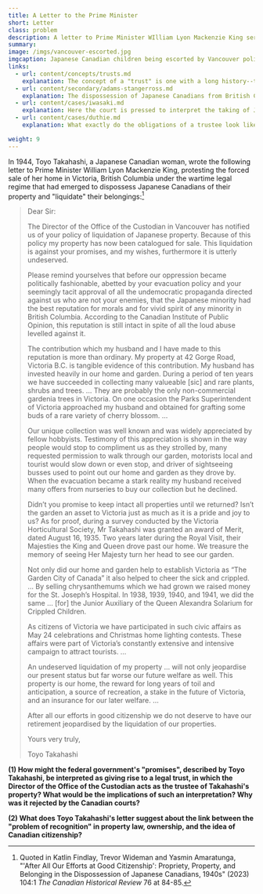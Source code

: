 ```yaml
---
title: A Letter to the Prime Minister
short: Letter
class: problem
description: A letter to Prime Minister WIlliam Lyon Mackenzie King serves at the starting point for addressing the history of Japanese-Canadian dispossession and internment. 
summary: 
image: /imgs/vancouver-escorted.jpg
imgcaption: Japanese Canadian children being escorted by Vancouver police. Vancouver Public Library @ Flickr Commons.
links:
  - url: content/concepts/trusts.md
    explanation: The concept of a "trust" is one with a long history--this short excepts provides brief background and a sketch of the structures involved. 
  - url: content/secondary/adams-stangerross.md
    explanation: The dispossession of Japanese Canadians from British Columbia during WWII involved a complex legal structure designed to hold, and ultimately alienate (or "liquidate"), their property. This article explains some background to these events and argues for a particular legal interpretation of the property arrangements involved.
  - url: content/cases/iwasaki.md
    explanation: Here the court is pressed to interpret the taking of Japanese Canadians' property as giving rise to a form of legal trust. 
  - url: content/cases/duthie.md
    explanation: What exactly do the obligations of a trustee look like? To whom are those obligations owed?

weight: 9
---
```


In 1944, Toyo Takahashi, a Japanese Canadian woman, wrote the following letter to Prime Minister William Lyon Mackenzie King, protesting the forced sale of her home in Victoria, British Columbia under the wartime legal regime that had emerged to dispossess Japanese Canadians of their property and "liquidate" their belongings:[^findlay2023]

> Dear Sir:
>
>The Director of the Office of the Custodian in Vancouver has notified us of your policy of liquidation of Japanese property. Because of this policy my property has now been catalogued for sale. This liquidation is against your promises, and my wishes, furthermore it is utterly undeserved.
>
>Please remind yourselves that before our oppression became politically fashionable, abetted by your evacuation policy and your seemingly tacit approval of all the undemocratic propaganda directed against us who are not your enemies, that the Japanese minority had the best reputation for morals and for vivid spirit of any minority in British Columbia. According to the Canadian Institute of Public Opinion, this reputation is still intact in spite of all the loud abuse levelled against it.
>
>The contribution which my husband and I have made to this reputation is more than ordinary. My property at 42 Gorge Road, Victoria B.C. is tangible evidence of this contribution. My husband has invested heavily in our home and garden. During a period of ten years we have succeeded in collecting many valueable [sic] and rare plants, shrubs and trees. ... They are probably the only non-commercial gardenia trees in Victoria. On one occasion the Parks Superintendent of Victoria approached my husband and obtained for grafting some buds of a rare variety of cherry blossom. ...
>
>Our unique collection was well known and was widely appreciated by fellow hobbyists. Testimony of this appreciation is shown in the way people would stop to compliment us as they strolled by, many requested permission to walk through our garden, motorists local and tourist would slow down or even stop, and driver of sightseeing busses used to point out our home and garden as they drove by. When the evacuation became a stark reality my husband received many offers from nurseries to buy our collection but he declined.
>
>Didn’t you promise to keep intact all properties until we returned? Isn’t the garden an asset to Victoria just as much as it is a pride and joy to us? As for proof, during a survey conducted by the Victoria Horticultural Society, Mr Takahashi was granted an award of Merit, dated August 16, 1935. Two years later during the Royal Visit, their Majesties the King and Queen drove past our home. We treasure the memory of seeing Her Majesty turn her head to see our garden.
>
>Not only did our home and garden help to establish Victoria as “The Garden City of Canada” it also helped to cheer the sick and crippled. … By selling chrysanthemums which we had grown we raised money for the St. Joseph’s Hospital. In 1938, 1939, 1940, and 1941, we did the same … [for] the Junior Auxiliary of the Queen Alexandra Solarium for Crippled Children.
>
>As citizens of Victoria we have participated in such civic affairs as May 24 celebrations and Christmas home lighting contests. These affairs were part of Victoria’s constantly extensive and intensive campaign to attract tourists. …
>
>An undeserved liquidation of my property ... will not only jeopardise our present status but far worse our future welfare as well. This property is our home, the reward for long years of toil and anticipation, a source of recreation, a stake in the future of Victoria, and an insurance for our later welfare. …
>
>After all our efforts in good citizenship we do not deserve to have our retirement jeopardised by the liquidation of our properties.
>
>Yours very truly,
>
>Toyo Takahashi

**(1) How might the federal government's "promises", described by Toyo Takahashi, be interpreted as giving rise to a legal trust, in which the Director of the Office of the Custodian acts as the trustee of Takahashi's property? What would be the implications of such an interpretation? Why was it rejected by the Canadian courts?**

**(2) What does Toyo Takahashi's letter suggest about the link between the "problem of recognition" in property law, ownership, and the idea of Canadian citizenship?** 

[^findlay2023]: Quoted in Katlin Findlay, Trevor Wideman and Yasmin Amaratunga, "'After All Our Efforts at Good Citizenship': Propriety, Property, and Belonging in the Dispossession of Japanese Canadians, 1940s" (2023) 104:1 *The Canadian Historical Review* 76 at 84-85.
